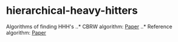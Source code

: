 # hierarchical-heavy-hitters
Algorithms of finding HHH's
..* CBRW algorithm: [Paper](https://arxiv.org/pdf/1709.03573.pdf)
..* Reference algorithm: [Paper](https://www.cs.princeton.edu/~jrex/papers/hhh10.pdf)
